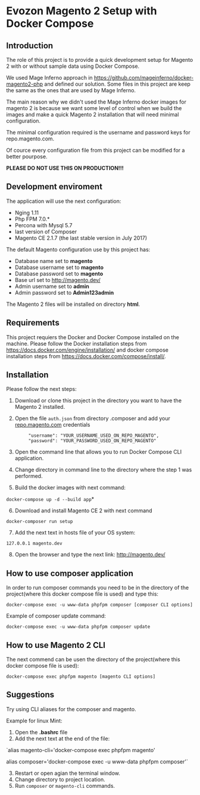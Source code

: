 # Evozon Magento 2 Setup with Docker Compose

## Introduction

The role of this project is to provide a quick development setup for Magento 2 with or without sample data using Docker Compose.

We used Mage Inferno approach in https://github.com/mageinferno/docker-magento2-php and defined our solution. Some files in this project are keep the same as the ones that are used by Mage Inferno.

The main reason why we didn't used the Mage Inferno docker images for magento 2 is because we want some level of control when we build the images and make a quick Magento 2 installation that will need minimal configuration. 

The minimal configuration required is the username and password keys for repo.magento.com.

Of cource every configuration file from this project can be modified for a better pourpose. 

**PLEASE DO NOT USE THIS ON PRODUCTION!!!**

## Development enviroment

The application will use the next configuration: 
* Nging 1.11
* Php FPM 7.0.*
* Percona with Mysql 5.7
* last version of Composer
* Magento CE 2.1.7 (the last stable version in July 2017)

The default Magento configuration use by this project has:
* Database name set to __magento__
* Database username set to __magento__
* Database password set to __magento__
* Base url set to http://magento.dev/
* Admin username set to __admin__
* Admin password set to __Admin123admin__

The Magento 2 files will be installed on directory __html__. 

## Requirements

This project requiers the Docker and Docker Compose installed on the machine. Please follow the Docker installation steps from https://docs.docker.com/engine/installation/ and docker compose installation steps from https://docs.docker.com/compose/install/.

## Installation

Please follow the next steps:
1. Download or clone this project in the directory you want to have the Magento 2 installed.
2. Open the file `auth.json` from directory .composer and add your [repo.magento.com](http://devdocs.magento.com/guides/v2.0/install-gde/prereq/connect-auth.html) credentials

            "username": "YOUR_USERNAME_USED_ON_REPO_MAGENTO",
            "password": "YOUR_PASSWORD_USED_ON_REPO_MAGENTO"

3. Open the command line that allows you to run Docker Compose CLI application.
4. Change directory in command line to the directory where the step 1 was performed.
5. Build the docker images with next command: 

`docker-compose up -d --build app`*

6. Download and install Magento CE 2 with next command

`docker-composer run setup`

7. Add the next text in hosts file of your OS system:

`127.0.0.1 magento.dev`

8. Open the browser and type the next link: http://magento.dev/


## How to use composer application

In order to run composer commands you need to be in the directory of the project(where this docker compose file is used) and type this:

`docker-compose exec -u www-data phpfpm composer [composer CLI options]` 

Example of composer update command:

`docker-compose exec -u www-data phpfpm composer update`

## How to use Magento 2 CLI

The next commend can be usen the directory of the project(where this docker compose file is used):

`docker-compose exec phpfpm magento [magento CLI options]`


## Suggestions 
Try using CLI aliases for the composer and magento.

Example for linux Mint: 

 1. Open the __.bashrc__ file
 2. Add the next text at the end of the file:

`alias magento-cli='docker-compose exec phpfpm magento'

alias composer='docker-compose exec -u www-data phpfpm composer'`

 3. Restart or open agian the terminal window.
 4. Change directory to project location.
 5. Run `composer` or `magento-cli` commands.
 
